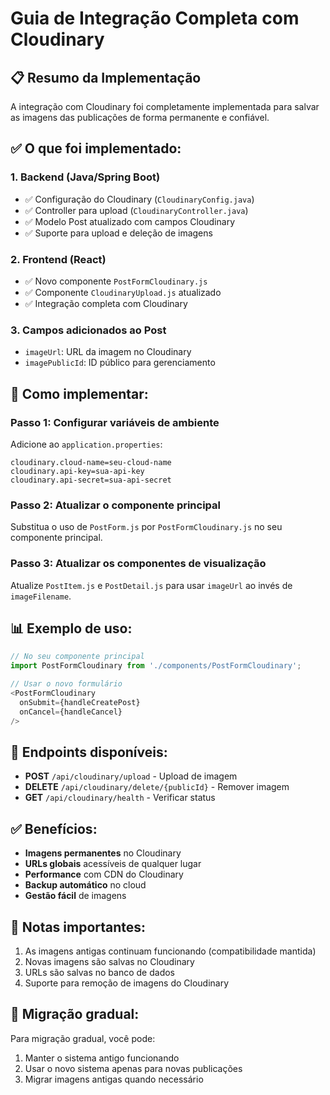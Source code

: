# Guia de Integração Completa com Cloudinary

## 📋 Resumo da Implementação

A integração com Cloudinary foi completamente implementada para salvar as imagens das publicações de forma permanente e confiável.

## ✅ O que foi implementado:

### 1. **Backend (Java/Spring Boot)**
- ✅ Configuração do Cloudinary (`CloudinaryConfig.java`)
- ✅ Controller para upload (`CloudinaryController.java`)
- ✅ Modelo Post atualizado com campos Cloudinary
- ✅ Suporte para upload e deleção de imagens

### 2. **Frontend (React)**
- ✅ Novo componente `PostFormCloudinary.js`
- ✅ Componente `CloudinaryUpload.js` atualizado
- ✅ Integração completa com Cloudinary

### 3. **Campos adicionados ao Post**
- `imageUrl`: URL da imagem no Cloudinary
- `imagePublicId`: ID público para gerenciamento

## 🚀 Como implementar:

### Passo 1: Configurar variáveis de ambiente
Adicione ao `application.properties`:
```properties
cloudinary.cloud-name=seu-cloud-name
cloudinary.api-key=sua-api-key
cloudinary.api-secret=sua-api-secret
```

### Passo 2: Atualizar o componente principal
Substitua o uso de `PostForm.js` por `PostFormCloudinary.js` no seu componente principal.

### Passo 3: Atualizar os componentes de visualização
Atualize `PostItem.js` e `PostDetail.js` para usar `imageUrl` ao invés de `imageFilename`.

## 📊 Exemplo de uso:

```javascript
// No seu componente principal
import PostFormCloudinary from './components/PostFormCloudinary';

// Usar o novo formulário
<PostFormCloudinary 
  onSubmit={handleCreatePost}
  onCancel={handleCancel}
/>
```

## 🔧 Endpoints disponíveis:

- **POST** `/api/cloudinary/upload` - Upload de imagem
- **DELETE** `/api/cloudinary/delete/{publicId}` - Remover imagem
- **GET** `/api/cloudinary/health` - Verificar status

## ✅ Benefícios:

- **Imagens permanentes** no Cloudinary
- **URLs globais** acessíveis de qualquer lugar
- **Performance** com CDN do Cloudinary
- **Backup automático** no cloud
- **Gestão fácil** de imagens

## 📝 Notas importantes:

1. As imagens antigas continuam funcionando (compatibilidade mantida)
2. Novas imagens são salvas no Cloudinary
3. URLs são salvas no banco de dados
4. Suporte para remoção de imagens do Cloudinary

## 🔄 Migração gradual:

Para migração gradual, você pode:
1. Manter o sistema antigo funcionando
2. Usar o novo sistema apenas para novas publicações
3. Migrar imagens antigas quando necessário

